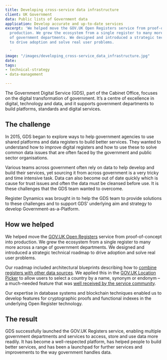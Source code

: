 ```yaml
---
title: Developing cross-service data infrastructure
client: UK Government
data: Public lists of Government data
application: Develop accurate and up-to-date services
excerpt: 'We helped move the GOV.UK Open Registers service from proof-of-concept into
  production. We grew the ecosystem from a single register to many more across a range
  of government departments. We designed and introduced a strategic technical roadmap
  to drive adoption and solve real user problems.

  '
image: "/images/developing_cross-service_data_infrastructure.jpg"
date: 
tags:
- technical-strategy
- data-management

---
```

The Government Digital Service (GDS), part of the Cabinet Office, focuses on the digital transformation of government. It’s a centre of excellence in digital, technology and data, and it supports government departments to build platforms, standards and digital services.

## The challenge

In 2015, GDS began to explore ways to help government agencies to use shared platforms and data registers to build better services. They wanted to understand how to improve digital registers and how to use these to solve common data issues that are often faced by the government and public sector organisations.

Various teams across government often rely on data to help develop and build their services, yet sourcing it from across government is a very tricky and time intensive task. Data can also become out of date quickly which is cause for trust issues and often the data must be cleansed before use. It is these challenges that the GDS team wanted to overcome.

Register Dynamics was brought in to help the GDS team to provide solutions to these challenges and to support GDS’ underlying aim and strategy to develop Government-as-a-Platform.

## How we helped

We helped move the [GOV.UK Open Registers](https://registers.service.gov.uk/) service from proof-of-concept into production. We grew the ecosystem from a single register to many more across a range of government departments. We designed and introduced a strategic technical roadmap to drive adoption and solve real user problems.

Our roadmap included architectural blueprints describing how to [combine registers with other data sources](https://github.com/openregister/kibitz). We applied this in the [GOV.UK Location Picker](https://github.com/alphagov/govuk-country-and-territory-autocomplete) to allow users to select a country by a name, synonym or endonym – a much-needed feature that was [well received by the service community](https://designnotes.blog.gov.uk/2017/04/20/were-building-an-autocomplete/).

Our expertise in database systems and blockchain techniques enabled us to develop features for cryptographic proofs and functional indexes in the underlying Open Register technology.

## The result

GDS successfully launched the GOV.UK Registers service, enabling multiple government departments and services to access, store and use data more readily. It has become a well-respected platform, has helped people to build better services, and has been a launchpad for further services and improvements to the way government handles data.